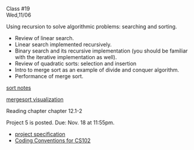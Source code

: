 <div class="lecture2">

<div class="column_date">
<p markdown="block">

Class #19 <br>
Wed,11/06

</p>
</div>
<div class="column_materials">
<p markdown="block">

Using recursion to solve algorithmic problems: searching and sorting.
- Review of linear search.
- Linear search implemented recursively.
- Binary search and its recursive implementation (you should be familiar with the iterative implementation as well).
- Review of quadratic sorts: selection and insertion
- Intro to merge sort as an example of divide and conquer algorithm.
- Performance of merge sort.


[sort notes](notes/lecture08_SearchingAndSorting.pdf)

[mergesort visualization](https://opendsa-server.cs.vt.edu/ODSA/Books/Everything/html/Mergesort.html) 

</p>
</div>

<div class="column_assign">
<p markdown="block">

Reading chapter chapter 12.1-2 <br>

Project 5 is posted. Due: Nov. 18 at 11:55pm.
- [project specification](hwk/proj5.pdf)
- [Coding Conventions for CS102](notes/CodeConventions.pdf)



</p>
</div>

</div>
